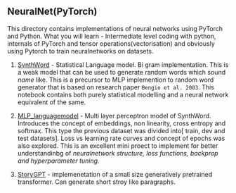 NeuralNet(PyTorch)
------
This directory contains implementations of neural networks using PyTorch and Python. 
What you will learn - Intermediate level coding with python, internals of PyTorch and tensor operations(vectorisation) and obviously using Pytorch to train neuralnetworks on datasets.

1) <a href='https://github.com/pilot-j/The-Hive/blob/main/Neuralnets/SynthWord.ipynb'>SynthWord</a> - Statistical Language model. Bi gram implementation. This is a weak model that can be used to generate random words which sound *name* like. This is a precursor to MLP implemention to random word generator that is based on research paper `Bengio et al. 2003`. This notebook contains both purely statistical modelling and a neural network equivalent of the same.

2) <a href='https://github.com/pilot-j/The-Hive/blob/main/Neuralnets/MLP_languagemodel.ipynb'>MLP_languagemodel</a> - Multi layer perceptron model of SynthWord. Introduces the concept of embeddings, non linearity, cross entropy and softmax. This type the previous dataset was divided into[ train, dev and test datasets]. Loss vs learning rate curves and concept of epochs was also explored. This is an excellent mini proect to implement for better understandinbg of *neuralnetwork structure, loss functions, backprop and hyperparameter tuning*.
3) [StoryGPT](https://github.com/pilot-j/The-Hive/tree/main/Neuralnets/storyGPT) - implemenetation of a small size generatively pretrained transformer. Can generate short stroy like paragraphs. 
